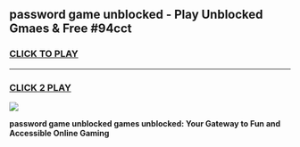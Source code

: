 
## password game unblocked - Play Unblocked Gmaes & Free #94cct
<h3>
<a href="https://news.freeplayer.one?title=password_game_unblocked&ref=03M">CLICK TO PLAY</a></h3>
<hr>

<h3>
<a href="https://news.freeplayer.one?title=password_game_unblocked&ref=03M">CLICK 2 PLAY</a>
  
</h3>

<a href="https://news.freeplayer.one?title=password_game_unblocked&ref=03M"><img src="https://clearcache.store/games.png"></a>


**password game unblocked games unblocked: Your Gateway to Fun and Accessible Online Gaming**
